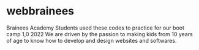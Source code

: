 # webbrainees
Brainees Academy Students used these codes to practice for our boot camp 1,0 2022
We are driven by the passion to making kids from 10 years of age to know how to develop and design websites and softwares.
